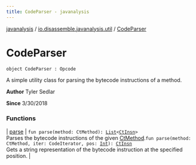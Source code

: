 ```yaml
---
title: CodeParser - javanalysis
---
```


[javanalysis](../../index.html) / [io.disassemble.javanalysis.util](../index.html) / [CodeParser](./index.html)

# CodeParser

`object CodeParser : Opcode`

A simple utility class for parsing the bytecode instructions of a method.

**Author**
Tyler Sedlar

**Since**
3/30/2018

### Functions

| [parse](parse.html) | `fun parse(method: CtMethod): `[`List`](https://kotlinlang.org/api/latest/jvm/stdlib/kotlin.collections/-list/index.html)`<`[`CtInsn`](../../io.disassemble.javanalysis.insn/-ct-insn/index.html)`>`<br>Parses the bytecode instructions of the given [CtMethod](#).`fun parse(method: CtMethod, iter: CodeIterator, pos: `[`Int`](https://kotlinlang.org/api/latest/jvm/stdlib/kotlin/-int/index.html)`): `[`CtInsn`](../../io.disassemble.javanalysis.insn/-ct-insn/index.html)<br>Gets a string representation of the bytecode instruction at the specified position. |

